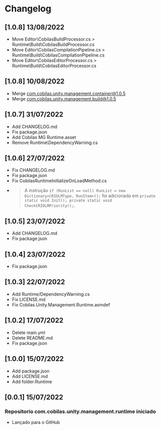 # Changelog
## [1.0.8] 13/08/2022
- Move Editor\CobilasBuildProcessor.cs > Runtime\Build\CobilasBuildProcessor.cs
- Move Editor\CobilasCompilationPipeline.cs > Runtime\Build\CobilasCompilationPipeline.cs
- Move Editor\CobilasEditorProcessor.cs > Runtime\Build\CobilasEditorProcessor.cs
## [1.0.8] 10/08/2022
- Merge com.cobilas.unity.management.container@1.0.5
- Merge com.cobilas.unity.management.build@1.0.5
## [1.0.7] 31/07/2022
- Add CHANGELOG.md
- Fix package.json
- Add Cobilas MG Runtime.asset
- Remove Runtime\DependencyWarning.cs
## [1.0.6] 27/07/2022
- Fix CHANGELOG.md
- Fix package.json
- Fix CobilasRuntimeInitializeOnLoadMethod.cs
- > A instrução `if (RunList == null) RunList = new Dictionary<CRIOLMType, RunItem>();` foi adicionada em `private static void Init(); private static void CheckCRIOLMPriority();`.
## [1.0.5] 23/07/2022
- Add CHANGELOG.md
- Fix package.json
## [1.0.4] 23/07/2022
- Fix package.json
## [1.0.3] 22/07/2022
- Add Runtime/DependencyWarning.cs
- Fix LICENSE.md
- Fix Cobilas.Unity.Management.Runtime.asmdef
## [1.0.2] 17/07/2022
- Delete main.yml
- Delete README.md
- Fix package.json
## [1.0.0] 15/07/2022
- Add package.json
- Add LICENSE.md
- Add folder:Runtime
## [0.0.1] 15/07/2022
### Repositorio com.cobilas.unity.management.runtime iniciado
- Lançado para o GitHub